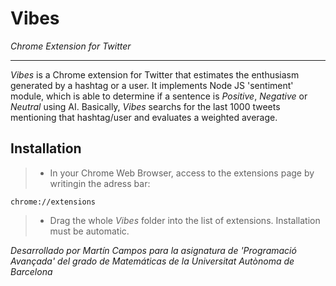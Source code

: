 # Vibes
_Chrome Extension for Twitter_

---------------

_Vibes_ is a Chrome extension for Twitter that estimates the enthusiasm generated by a hashtag or a user. It implements Node JS 'sentiment' module, which is able to determine if a sentence is _Positive_, _Negative_ or _Neutral_ using AI. Basically, _Vibes_ searchs for the last 1000 tweets mentioning that hashtag/user and evaluates a weighted average.

## Installation

>  - In your Chrome Web Browser, access to the extensions page by writingin the adress bar:
```
chrome://extensions
```
>  - Drag the whole _Vibes_ folder into the list of extensions. Installation must be automatic.


_Desarrollado por Martín Campos para la asignatura de 'Programació Avançada' del grado de Matemáticas de la Universitat Autònoma de Barcelona_
